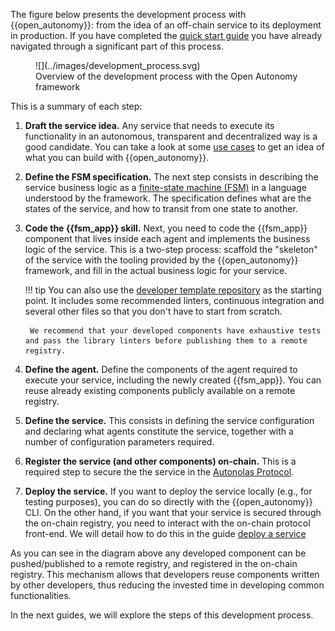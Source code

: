 The figure below presents the development process with {{open_autonomy}}: from the idea of an off-chain service to its deployment in production. If you have completed the [quick start guide](../quick_start) you have already navigated through a significant part of this process.

<figure markdown>
![](../images/development_process.svg)
<figcaption>Overview of the development process with the Open Autonomy framework</figcaption>
</figure>

This is a summary of each step:

1. **Draft the service idea.** Any service that needs to execute its functionality in an autonomous, transparent and decentralized way is a good candidate. You can take a look at some [use cases](../get_started/use_cases.md) to get an idea of what you can build with {{open_autonomy}}.

2. **Define the FSM specification.** The next step consists in describing the service business logic as a [finite-state machine (FSM)](../key_concepts/fsm.md) in a language understood by the framework. The specification defines what are the states of the service, and how to transit from one state to another.

3. **Code the {{fsm_app}} skill.** Next, you need to code the {{fsm_app}} component that lives inside each agent and implements the business logic of the service. This is a two-step process: scaffold the "skeleton" of the service with the tooling provided by the {{open_autonomy}} framework, and fill in the actual business logic for your service.

    !!! tip
        You can also use the [developer template repository](https://github.com/valory-xyz/dev-template) as the starting point. It includes some recommended linters, continuous integration and several other files so that you don't have to start from scratch.

        We recommend that your developed components have exhaustive tests and pass the library linters before publishing them to a remote registry.

4. **Define the agent.** Define the components of the agent required to execute your service, including the newly created {{fsm_app}}. You can reuse already existing components publicly available on a remote registry.

5. **Define the service.** This consists in defining the service configuration and declaring what agents constitute the service, together with a number of configuration parameters required.

6. **Register the service (and other components) on-chain.** This is a required step to secure the the service in the [Autonolas Protocol](https://docs.autonolas.network/protocol/).

7. **Deploy the service.** If you want to deploy the service locally (e.g., for testing purposes), you can do so directly with the {{open_autonomy}} CLI. On the other hand, if you want that your service is secured through the on-chain registry, you need to interact with the on-chain protocol front-end. We will detail how to do this in the guide [deploy a service](./deploy_service.md)

As you can see in the diagram above any developed component can be pushed/published to a remote registry, and registered in the on-chain registry. This mechanism allows that developers reuse components written by other developers, thus reducing the invested time in developing common functionalities.

In the next guides, we will explore the steps of this development process.
